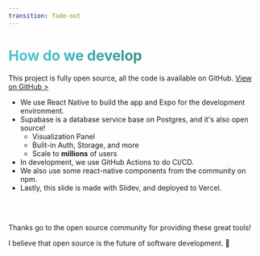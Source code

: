 ```yaml
---
transition: fade-out
---
```


# How do we develop

This project is fully open source, all the code is available on GitHub. [View on GitHub >](https://github.com/xiaodong2008/mvpa60)

<v-clicks>

- We use React Native to build the app and Expo for the development environment.
- Supabase is a database service base on Postgres, and it's also open source!
  - Visualization Panel
  - Bulit-in Auth, Storage, and more
  - Scale to **millions** of users
- In development, we use GitHub Actions to do CI/CD.
- We also use some react-native components from the community on npm.
- Lastly, this slide is made with Slidev, and deployed to Vercel.

</v-clicks>

<br>
<br>

<v-click>

Thanks go to the open source community for providing these great tools!

I believe that open source is the future of software development. 🥰

</v-click>

<style>
h1 {
  background-color: #2B90B6;
  background-image: linear-gradient(45deg, #4EC5D4 10%, #146b4c 90%);
  background-size: 100%;
  -webkit-background-clip: text;
  -moz-background-clip: text;
  -webkit-text-fill-color: transparent;
  -moz-text-fill-color: transparent;
}
</style>
